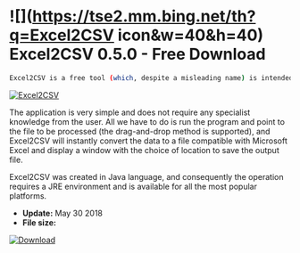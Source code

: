 # ![](https://tse2.mm.bing.net/th?q=Excel2CSV icon&w=40&h=40) Excel2CSV 0.5.0 - Free Download

```sh
Excel2CSV is a free tool (which, despite a misleading name) is intended for converting TXT and CSV files to XLS or XLSX format.
```
[![Excel2CSV](https://gallery.dpcdn.pl/imgc/Tools/82800/g_-_420x350_1.5_-_x17d42adb-6450-4c03-b0b4-bc2ab007dd17.png)](https://softexe.net/win/business/other/excel2csv:pRpgb.html)

The application is very simple and does not require any specialist knowledge from the user. All we have to do is run the program and point to the file to be processed (the drag-and-drop method is supported), and Excel2CSV will instantly convert the data to a file compatible with Microsoft Excel and display a window with the choice of location to save the output file.
 
 Excel2CSV was created in Java language, and consequently the operation requires a JRE environment and is available for all the most popular platforms.


- **Update:** May 30 2018
- **File size:** 

[![Download](https://cdn.softexe.net/static/img/download.png)](https://softexe.net/win/business/other/excel2csv:pRpgb.html)

